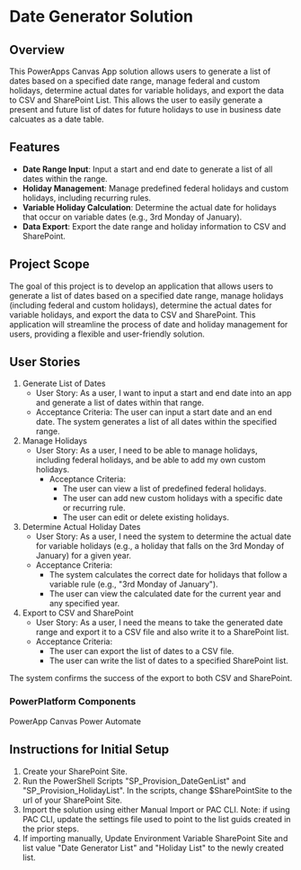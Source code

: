 # Date Generator Solution

## Overview
This PowerApps Canvas App solution allows users to generate a list of dates based on a specified date range, manage federal and custom holidays, determine actual dates for variable holidays, and export the data to CSV and SharePoint List. This allows the user to easily generate a present and future list of dates for future holidays to use in business date calcuates as a date table.

## Features
- **Date Range Input**: Input a start and end date to generate a list of all dates within the range.
- **Holiday Management**: Manage predefined federal holidays and custom holidays, including recurring rules.
- **Variable Holiday Calculation**: Determine the actual date for holidays that occur on variable dates (e.g., 3rd Monday of January).
- **Data Export**: Export the date range and holiday information to CSV and SharePoint.

## Project Scope

The goal of this project is to develop an application that allows users to generate a list of dates based on a specified date range, manage holidays (including federal and custom holidays), determine the actual dates for variable holidays, and export the data to CSV and SharePoint. This application will streamline the process of date and holiday management for users, providing a flexible and user-friendly solution.

## User Stories

1. Generate List of Dates
    - User Story: As a user, I want to input a start and end date into an app and generate a list of dates within that range.
    - Acceptance Criteria:
        The user can input a start date and an end date.
        The system generates a list of all dates within the specified range.
2. Manage Holidays
    - User Story: As a user, I need to be able to manage holidays, including federal holidays, and be able to add my own custom holidays.
        - Acceptance Criteria:
            - The user can view a list of predefined federal holidays.
            - The user can add new custom holidays with a specific date or recurring rule.
            - The user can edit or delete existing holidays.
3. Determine Actual Holiday Dates
    - User Story: As a user, I need the system to determine the actual date for variable holidays (e.g., a holiday that falls on the 3rd Monday of January) for a given year.
    - Acceptance Criteria:
        - The system calculates the correct date for holidays that follow a variable rule (e.g., "3rd Monday of January").
        - The user can view the calculated date for the current year and any specified year.
4. Export to CSV and SharePoint
    - User Story: As a user, I need the means to take the generated date range and export it to a CSV file and also write it to a SharePoint list.
    - Acceptance Criteria:
        - The user can export the list of dates to a CSV file.
        - The user can write the list of dates to a specified SharePoint list.

The system confirms the success of the export to both CSV and SharePoint.

### PowerPlatform Components

PowerApp Canvas
Power Automate

## Instructions for Initial Setup

1. Create your SharePoint Site.
2. Run the PowerShell Scripts "SP_Provision_DateGenList" and "SP_Provision_HolidayList". In the scripts, change $SharePointSite to the url of your SharePoint Site.
3. Import the solution using either Manual Import or PAC CLI. Note: if using PAC CLI, update the settings file used to point to the list guids created in the prior steps.
4. If importing manually, Update Environment Variable SharePoint Site and list value "Date Generator List" and  "Holiday List" to the newly created list.